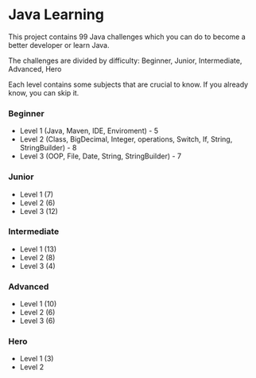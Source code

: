 # Java Learning

This project contains 99 Java challenges which you can do to become a better developer or learn Java. 

The challenges are divided by difficulty: Beginner, Junior, Intermediate, Advanced, Hero

Each level contains some subjects that are crucial to know. If you already know, you can skip it.

### Beginner

 - Level 1 (Java, Maven, IDE, Enviroment) - 5
 - Level 2 (Class, BigDecimal, Integer, operations, Switch, If, String, StringBuilder) - 8
 - Level 3 (OOP, File, Date, String, StringBuilder) - 7


### Junior

 - Level 1 (7)
 - Level 2 (6)
 - Level 3 (12)



### Intermediate

 - Level 1 (13)
 - Level 2 (8)
 - Level 3 (4)



### Advanced

 - Level 1 (10)
 - Level 2 (6)
 - Level 3 (6)

### Hero

 - Level 1 (3)
 - Level 2




